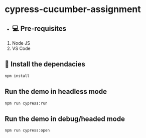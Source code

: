 # cypress-cucumber-assignment

- ## 💻 Pre-requisites

1. Node JS
2. VS Code

## 🚀 Install the dependacies

```sh
npm install
```

## Run the demo in headless mode

```sh
npm run cypress:run
```

## Run the demo in debug/headed mode

```sh
npm run cypress:open
```
